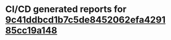 # CI/CD generated reports for [9c41ddbcd1b7c5de8452062efa429185cc19a148](https://github.com/hydephp/develop/commit/9c41ddbcd1b7c5de8452062efa429185cc19a148)
